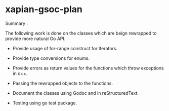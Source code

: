 # xapian-gsoc-plan

Summary :

The following work is done on the classes which are beign rewrapped to provide more natural Go API.

* Provide usage of for-range construct for Iterators.

* Provide type conversions for enums.

* Provide errors as return values for the functions which throw exceptions in c++.

* Passing the rewrapped objects to the functions.

* Document the classes using Godoc and in reStructuredText.

* Testing using go test package.


